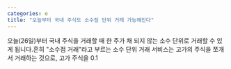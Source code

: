 ```yaml
---
categories: e
title: "오늘부터 국내 주식도 소수점 단위 거래 가능해진다"
---
```

 오늘(26일)부터 국내 주식을 거래할 때 한 주가 채 되지 않는 소수 단위로 거래할 수 있게 됩니다.흔히 "소수점 거래"라고 부르는 소수 단위 거래 서비스는 고가의 주식을 쪼개서 거래하는 것으로, 고가 주식을 0.1